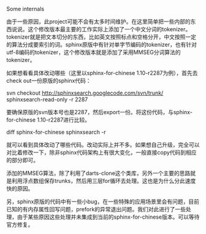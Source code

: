 Some internals


由于一些原因，此project可能不会有太多时间维护。在这里简单把一些内部的东西说说。这个修改版本最主要的工作实际上添加了一个中文分词的tokenizer。tokenizer就是把文本切分的东西，比如英文按照标点和空格分开，中文按照一定的算法分成要索引的词。sphinx原版中有针对单字节编码的tokenizer，也有针对utf-8编码的tokenizer，这个修改版本就是添加了采用MMSEG分词算法的tokenizer。

如果想看看具体改动哪些（这里以sphinx-for-chinese 1.10-r2287为例），首先去check out一份原版的sphinx代码：


svn checkout http://sphinxsearch.googlecode.com/svn/trunk/ sphinxsearch-read-only -r 2287


要确保原版的svn版本号也是2287，然后export一份。将这份代码，与sphinx-for-chinese 1.10-r2287进行比较。


diff sphinx-for-chinese sphinxsearch -r


就可以看到具体改动了哪些代码。改动实际上并不多。如果想自己升级，完全可以对比着修改一下，除非sphinx代码架构上有很大变化，一般直接copy代码到相应的部分即可。


添加的MMSEG算法，除了利用了darts-clone这个类库，另外一个主要的思路就是利用浮点数组保存trunks，然后用三层for循环去处理。这也是为什么分此速度快的原因。


另，sphinx原版的代码中有一些小bug，在一些特殊的应用场景里会有问题，目前已知的有内存属性回写问题，prefork的异常退出问题。我们对此进行了一些处理，由于某些原因这些处理并未集成到当前的sphinx-for-chinese版本。可以等待官方修复。